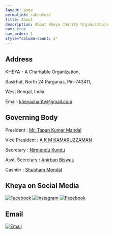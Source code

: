 ```yaml
---
layout: page
permalink: /aboutus/
title: About
description: About Kheya Charity Organization
nav: true
nav_order: 1
style="column-count: 2"
---
```


## Address

KHEYA - A Charitable Organization,

Basirhat, North 24 Parganas, Pin-743411,

West Bengal, India

Email: [kheyacharity@gmail.com](mailto:kheyacharity@gmail.com)

## Governing Body

President :  [Mr. Tapan Kumar Mandal](https://www.facebook.com/tapanmandal.amarpatraput)

Vice President : [A K M KAMARUZZAMAN](https://www.facebook.com/akm.zzaman)

Secretary : [Nirmendu Kundu](https://www.facebook.com/nirmendukundu.kheyacharity)

Asst. Secretary : [Anirban Biswas](https://www.facebook.com/anirban.biswas.75685962)

Cashier : [Shubham Mondal](mailto:rico9@rediffmail.com)



## Kheya on Social Media

[![Facebook](https://img.shields.io/badge/Facebook-%231877F2.svg?&style=for-the-badge&logo=Facebook&logoColor=white&labelColor=1877F2)](https://www.facebook.com/kheyacharity)
[![Instagram](https://img.shields.io/badge/Instagram-%231877F2.svg?&style=for-the-badge&logo=Instagram&logoColor=white&labelColor=1877F2)](https://www.instagram.com/kheya_poribar/)
[![Facebook](https://img.shields.io/badge/Facebook-%231877F2.svg?&style=for-the-badge&logo=Facebook&logoColor=white&labelColor=1877F2)](https://www.facebook.com/groups/kheyacharity/)



## Email
[![Email](https://img.shields.io/badge/Email-%230077B5.svg?&style=for-the-badge&logo=Gmail&logoColor=white&labelColor=0077B5)](mailto:kheyacharity@gmail.com)

<!-- <div class="grid">
    <div class="col-1-2">
       <div class="content">
           <p>...insert content left side...</p>
       </div>
    </div>
    <div class="col-1-2">
       <div class="content">
           <p>...insert content right side...</p>
       </div>
    </div>
</div>
<style>
 .grid {
  display: flex;
 }
.col-1-2 {
  flex: 1;
}
.cole-1-2:last-child {
  margin-left: 20px;
}
</style>
 -->